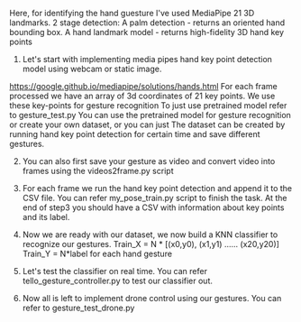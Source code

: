 Here, for identifying the hand guesture I've used MediaPipe 21 3D landmarks.
2 stage detection:
	A palm detection - returns an oriented hand bounding box. 
	A hand landmark model - returns high-fidelity 3D hand key points 
1) Let's start with  implementing media pipes hand key point detection model using webcam or static image.

  https://google.github.io/mediapipe/solutions/hands.html
  For each frame processed we have an array of 3d coordinates of 21 key points. We use these key-points for gesture recognition
  To just use pretrained model refer to gesture_test.py
  You can use the pretrained model for gesture recognition or create your own dataset, or you can just
  The dataset can be created by running hand key point detection for certain time and save  different gestures.

2) You can also first save your gesture as video and convert video into frames using the videos2frame.py script


3) For each frame we run the hand key point detection and append it to the CSV file. You can refer my_pose_train.py script to finish the task. At the end of step3 you should have a CSV with information about key points and its label.

4) Now we are ready with our dataset, we now build a KNN classifier to recognize our gestures. 
    Train_X  =  N * [(x0,y0), (x1,y1) …… (x20,y20)]
    Train_Y = N*label for each hand gesture

5) Let's test the classifier on real time. You can refer tello_gesture_controller.py to test our classifier out.

6) Now all is left to implement drone control using our gestures. You can refer to gesture_test_drone.py
